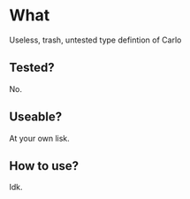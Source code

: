 # What
Useless, trash, untested type defintion of Carlo

## Tested?
No.

## Useable?
At your own lisk.

## How to use?
Idk.